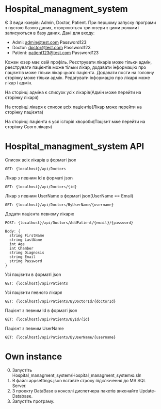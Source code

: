 # Hospital_managment_system
Є 3 види юзерів: Admin, Doctor, Patient.
При першому запуску програми з пустою базою даних, створюються три юзери з цими ролями і записуються в базу даних.
Дані для входу:
* Admi: admin@test.com 
          Password123
* Doctor: doctor@test.com
            Password123
* Patient: patient123@test.com
              Password123
              
Кожен юзер має свій профіль. Реєструвати лікарів може тільки адмін, реєструвати пацієнтів може тільки лікар, додавати інформацію про пацієнтів може тільки лікар цього пацієнта.
Додавати пости на головну сторінку може тільки адмін. Редагувати інформацію про лікаря може лікар і адмін.


На сторінці адміна є списуок усіх лікарів(Адмін може перейти на сторінку лікаря)

На сторінці лікаря є список всіх пацієнтів(Лікар може перейти на сторінку пацієнта)

На сторінці пацієнта є уся історія хвороби(Пацієнт мже перейти на сторінку Свого лікаря)

# Hospital_managment_system API
Список всіх лікарів в форматі json
```
GET: {localhost}/api/Doctors
```
Лікар з певним Id в форматі json
```
GET: {localhost}/api/Doctors/{id}
```
Лікар з певним UserName в форматі json(UserName == Email)
```
GET: {localhost}/api/Doctors/ByUserName/{username}
```
Додати пацієнта певному лікарю
```
POST: {localhost}/api/Doctors/AddPatient/{email}/{password}

Body: {
  string FirstName
  string LastName
  int Age
  int Chamber
  string Diagnosis
  string Email
  string Password
}
```
Усі пацієнти в форматі json
```
GET: {localhost}/api/Patients
```
Усі пацієнти певного лікаря 
```
GET: {localhost}/api/Patients/ByDoctorId/{doctorId}
```
Пацієнт з певним Id в форматі json
```
GET: {localhost}/api/Patients/ById/{id}
```
Пацієнт з певним UserName
```
GET: {localhost}/api/Patients/ByUserName/{username}
```

# Own instance
0. Запустіть Hospital_managment_system/Hospital_managment_systemю.sln
1. В файлі appsettings.json вставте строку підключення до MS SQL Server.
2. З проекту DataBase в консолі диспетчера пакетів виконайте Update-Database.
3. Запустіть програму.
